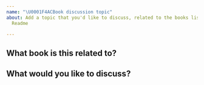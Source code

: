```yaml
---
name: "\U0001F4ACBook discussion topic"
about: Add a topic that you'd like to discuss, related to the books listed in the
  Readme

---
```


## What book is this related to?

## What would you like to discuss?
